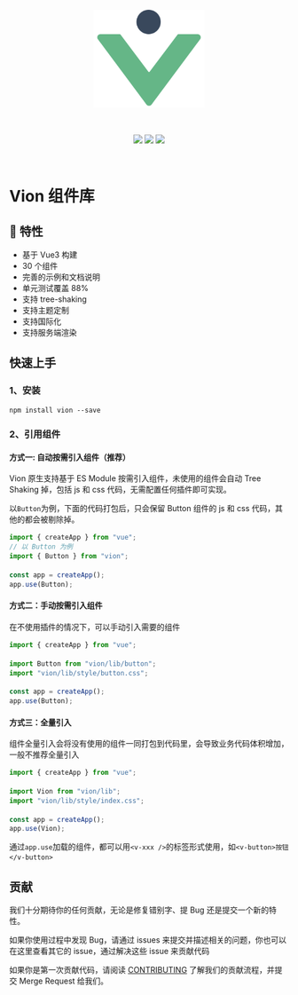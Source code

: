<p align="center">
  <a href="https://nice-plq.github.io/vion/" target="_blank" rel="noopener noreferrer">
    <img width="200" src="./logo.svg" alt="Vion logo">
  </a>
</p>
<br/>
<p align="center">
  <a href="https://npmjs.com/package/vion"><img src="https://badgen.net/npm/v/vion"></a>
  <img src="https://img.shields.io/badge/coverage-88.15%25-green">
  <img src="https://img.shields.io/badge/PR-welcome-brightgreen">
</p>
<br/>

# Vion 组件库

## 🎉 特性

- 基于 Vue3 构建
- 30 个组件
- 完善的示例和文档说明
- 单元测试覆盖 88%
- 支持 tree-shaking
- 支持主题定制
- 支持国际化
- 支持服务端渲染

## 快速上手

### 1、安装

```
npm install vion --save
```

### 2、引用组件

#### 方式一: 自动按需引入组件（推荐）

Vion 原生支持基于 ES Module 按需引入组件，未使用的组件会自动 Tree Shaking 掉，包括 js 和 css 代码，无需配置任何插件即可实现。

以`Button`为例，下面的代码打包后，只会保留 Button 组件的 js 和 css 代码，其他的都会被剔除掉。

```js
import { createApp } from "vue";
// 以 Button 为例
import { Button } from "vion";

const app = createApp();
app.use(Button);
```

#### 方式二：手动按需引入组件

在不使用插件的情况下，可以手动引入需要的组件

```js
import { createApp } from "vue";

import Button from "vion/lib/button";
import "vion/lib/style/button.css";

const app = createApp();
app.use(Button);
```

#### 方式三：全量引入

组件全量引入会将没有使用的组件一同打包到代码里，会导致业务代码体积增加，一般不推荐全量引入

```js
import { createApp } from "vue";

import Vion from "vion/lib";
import "vion/lib/style/index.css";

const app = createApp();
app.use(Vion);
```

通过`app.use`加载的组件，都可以用`<v-xxx />`的标签形式使用，如`<v-button>按钮</v-button>`

## 贡献

我们十分期待你的任何贡献，无论是修复错别字、提 Bug 还是提交一个新的特性。

如果你使用过程中发现 Bug，请通过 issues 来提交并描述相关的问题，你也可以在这里查看其它的 issue，通过解决这些 issue 来贡献代码

如果你是第一次贡献代码，请阅读 [CONTRIBUTING](./CONTRIBUTING.md) 了解我们的贡献流程，并提交 Merge Request 给我们。
